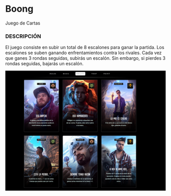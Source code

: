 # Boong

Juego de Cartas

### DESCRIPCIÓN

El juego consiste en subir un total de 8 escalones para ganar la partida. Los escalones se suben ganando enfrentamientos contra los rivales. Cada vez que ganes 3 rondas seguidas, subirás un escalón. Sin embargo, si pierdes 3 rondas seguidas, bajarás un escalón.

![Imagen del menu principal](./public/images/principal.png)
